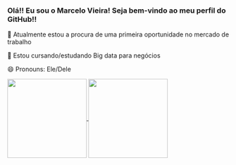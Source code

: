 ### Olá!! Eu sou o Marcelo Vieira! Seja bem-vindo ao meu perfil do GitHub!!

🔭 Atualmente estou a procura de uma primeira oportunidade no mercado de trabalho

🌱 Estou cursando/estudando Big data para negócios

😄 Pronouns: Ele/Dele

<div>
  <a href="https://github.com/Celovieirsilvs">
  <img align="center" height="180em" src="https://github-readme-stats.vercel.app/api?username=Celovieirsilvs&show_icons=true&theme=dark&repo=github-readme-stats&icount_private=true">
  <img align="center" height="180em" src="https://github-readme-stats.vercel.app/api/top-langs/?username=Celovieirsilvs&theme=dark&repo=convoychat&layout=compact">
</div>
